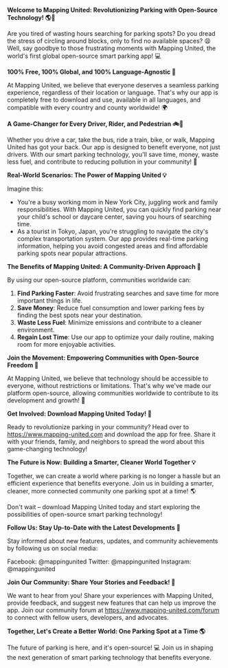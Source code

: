 **Welcome to Mapping United: Revolutionizing Parking with Open-Source Technology! 🌎🚗**

Are you tired of wasting hours searching for parking spots? Do you dread the stress of circling around blocks, only to find no available spaces? 😩 Well, say goodbye to those frustrating moments with Mapping United, the world's first global open-source smart parking app! 💻

**100% Free, 100% Global, and 100% Language-Agnostic 🌟**

At Mapping United, we believe that everyone deserves a seamless parking experience, regardless of their location or language. That's why our app is completely free to download and use, available in all languages, and compatible with every country and county worldwide! 🌍

**A Game-Changer for Every Driver, Rider, and Pedestrian 🚲🚌**

Whether you drive a car, take the bus, ride a train, bike, or walk, Mapping United has got your back. Our app is designed to benefit everyone, not just drivers. With our smart parking technology, you'll save time, money, waste less fuel, and contribute to reducing pollution in your community! 🌱

**Real-World Scenarios: The Power of Mapping United 💡**

Imagine this:

* You're a busy working mom in New York City, juggling work and family responsibilities. With Mapping United, you can quickly find parking near your child's school or daycare center, saving you hours of searching time.
* As a tourist in Tokyo, Japan, you're struggling to navigate the city's complex transportation system. Our app provides real-time parking information, helping you avoid congested areas and find affordable parking spots near popular attractions.

**The Benefits of Mapping United: A Community-Driven Approach 🌟**

By using our open-source platform, communities worldwide can:

1. **Find Parking Faster**: Avoid frustrating searches and save time for more important things in life.
2. **Save Money**: Reduce fuel consumption and lower parking fees by finding the best spots near your destination.
3. **Waste Less Fuel**: Minimize emissions and contribute to a cleaner environment.
4. **Regain Lost Time**: Use our app to optimize your daily routine, making room for more enjoyable activities.

**Join the Movement: Empowering Communities with Open-Source Freedom 🌟**

At Mapping United, we believe that technology should be accessible to everyone, without restrictions or limitations. That's why we've made our platform open-source, allowing communities worldwide to contribute to its development and growth! 🤝

**Get Involved: Download Mapping United Today! 📱**

Ready to revolutionize parking in your community? Head over to https://www.mapping-united.com and download the app for free. Share it with your friends, family, and neighbors to spread the word about this game-changing technology!

**The Future is Now: Building a Smarter, Cleaner World Together 💡**

Together, we can create a world where parking is no longer a hassle but an efficient experience that benefits everyone. Join us in building a smarter, cleaner, more connected community one parking spot at a time! 🌎

Don't wait – download Mapping United today and start exploring the possibilities of open-source smart parking technology!

**Follow Us: Stay Up-to-Date with the Latest Developments 📱**

Stay informed about new features, updates, and community achievements by following us on social media:

Facebook: @mappingunited
Twitter: @mappingunited
Instagram: @mappingunited

**Join Our Community: Share Your Stories and Feedback! 🌟**

We want to hear from you! Share your experiences with Mapping United, provide feedback, and suggest new features that can help us improve the app. Join our community forum at https://www.mapping-united.com/forum to connect with fellow users, developers, and advocates.

**Together, Let's Create a Better World: One Parking Spot at a Time 🌎**

The future of parking is here, and it's open-source! 💻 Join us in shaping the next generation of smart parking technology that benefits everyone.
